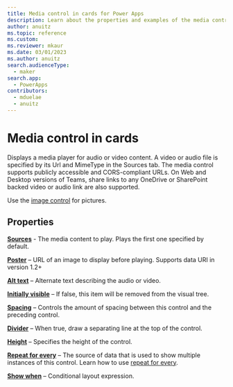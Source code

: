 ```yaml
---
title: Media control in cards for Power Apps
description: Learn about the properties and examples of the media control for cards in Power Apps.
author: anuitz
ms.topic: reference
ms.custom: 
ms.reviewer: mkaur
ms.date: 03/01/2023
ms.author: anuitz
search.audienceType:
  - maker
search.app:
  - PowerApps
contributors:
  - mduelae
  - anuitz
---
```


# Media control in cards

Displays a media player for audio or video content. A video or audio file is specified by its Url and MimeType in the Sources tab. The media control supports publicly accessible and CORS-compliant URLs. On Web and Desktop versions of Teams, share links to any OneDrive or SharePoint backed video or audio link are also supported.

Use the [image control](image.md) for pictures.

## Properties

**[Sources](control-reference.md#s)** - The media content to play. Plays the first one specified by default.

**[Poster](control-reference.md#p)** – URL of an image to display before playing. Supports data URI in version 1.2+

**[Alt text](control-reference.md#a)** – Alternate text describing the audio or video.

**[Initially visible](control-reference.md#i)** – If false, this item will be removed from the visual tree.

**[Spacing](control-reference.md#s)** – Controls the amount of spacing between this control and the preceding control.

**[Divider](control-reference.md#d)** – When true, draw a separating line at the top of the control.

**[Height](control-reference.md#h)** – Specifies the height of the control.

**[Repeat for every](control-reference.md#r)** – The source of data that is used to show multiple instances of this control. Learn how to use [repeat for every](control-reference.md#r).



**[Show when](control-reference.md#s)** – Conditional layout expression.
